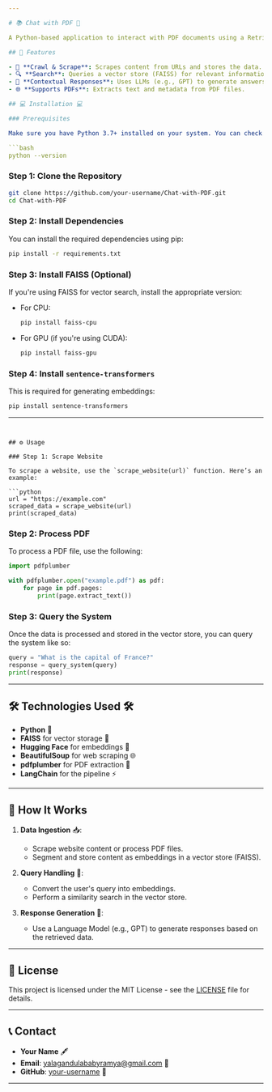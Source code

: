 ```yaml
---

# 📚 Chat with PDF 🤖

A Python-based application to interact with PDF documents using a Retrieval-Augmented Generation (RAG) pipeline. It scrapes, processes, and generates context-rich responses based on user queries.

## 🚀 Features

- 📰 **Crawl & Scrape**: Scrapes content from URLs and stores the data.
- 🔍 **Search**: Queries a vector store (FAISS) for relevant information.
- 🧠 **Contextual Responses**: Uses LLMs (e.g., GPT) to generate answers from the scraped content.
- 🌐 **Supports PDFs**: Extracts text and metadata from PDF files.

## 💻 Installation 💻

### Prerequisites

Make sure you have Python 3.7+ installed on your system. You can check your version using:

```bash
python --version
```

### Step 1: Clone the Repository

```bash
git clone https://github.com/your-username/Chat-with-PDF.git
cd Chat-with-PDF
```

### Step 2: Install Dependencies

You can install the required dependencies using pip:

```bash
pip install -r requirements.txt
```

### Step 3: Install FAISS (Optional)

If you're using FAISS for vector search, install the appropriate version:

- For CPU:
  ```bash
  pip install faiss-cpu
  ```
- For GPU (if you're using CUDA):
  ```bash
  pip install faiss-gpu
  ```

### Step 4: Install `sentence-transformers`

This is required for generating embeddings:

```bash
pip install sentence-transformers
```

---
```


## ⚙️ Usage

### Step 1: Scrape Website

To scrape a website, use the `scrape_website(url)` function. Here’s an example:

```python
url = "https://example.com"
scraped_data = scrape_website(url)
print(scraped_data)
```

### Step 2: Process PDF

To process a PDF file, use the following:

```python
import pdfplumber

with pdfplumber.open("example.pdf") as pdf:
    for page in pdf.pages:
        print(page.extract_text())
```

### Step 3: Query the System

Once the data is processed and stored in the vector store, you can query the system like so:

```python
query = "What is the capital of France?"
response = query_system(query)
print(response)
```

---

## 🛠️ Technologies Used 🛠️

- **Python** 🐍
- **FAISS** for vector storage 🔐
- **Hugging Face** for embeddings 🤗
- **BeautifulSoup** for web scraping 🌐
- **pdfplumber** for PDF extraction 📄
- **LangChain** for the pipeline ⚡

---

## 🤖 How It Works

1. **Data Ingestion** 📥:
   - Scrape website content or process PDF files.
   - Segment and store content as embeddings in a vector store (FAISS).

2. **Query Handling** 🧐:
   - Convert the user's query into embeddings.
   - Perform a similarity search in the vector store.
   
3. **Response Generation** 💬:
   - Use a Language Model (e.g., GPT) to generate responses based on the retrieved data.

---

## 📝 License

This project is licensed under the MIT License - see the [LICENSE](LICENSE) file for details.

---

## 📞 Contact

- **Your Name** 🖋️
- **Email**: yalagandulababyramya@gmail.com 📧
- **GitHub**: [your-username](https://github.com/YBABYRAMYA) 🐙

---

